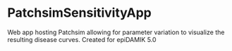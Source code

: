 # PatchsimSensitivityApp
Web app hosting Patchsim allowing for parameter variation to visualize the resulting disease curves. Created for epiDAMIK 5.0

